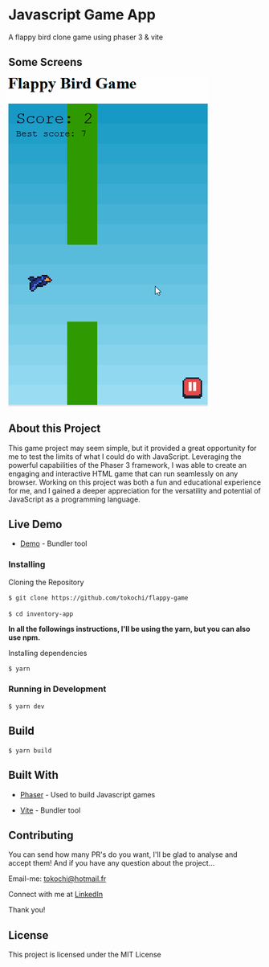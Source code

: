 # Javascript Game App

A flappy bird clone game using phaser 3 & vite 

## Some Screens


![play](https://github.com/tokochi/flappy-game/blob/master/img/flappy.gif)


## About this Project

This game project may seem simple, but it provided a great opportunity for me to test the limits of what I could do with JavaScript. Leveraging the powerful capabilities of the Phaser 3 framework, I was able to create an engaging and interactive HTML game that can run seamlessly on any browser. Working on this project was both a fun and educational experience for me, and I gained a deeper appreciation for the versatility and potential of JavaScript as a programming language.


## Live Demo

* [Demo](https://tokochi.github.io/flappy-game/) - Bundler tool



### Installing

Cloning the Repository

```
$ git clone https://github.com/tokochi/flappy-game

$ cd inventory-app
```

**In all the followings instructions, I'll be using the yarn, but you can also use npm.**



Installing dependencies

```
$ yarn
```



### Running in Development


```
$ yarn dev
```


## Build


```
$ yarn build
```


## Built With



* [Phaser](https://phaser.io/) - Used to build Javascript games


* [Vite](https://vitejs.dev/) - Bundler tool



## Contributing

You can send how many PR's do you want, I'll be glad to analyse and accept them! And if you have any question about the project...

Email-me: tokochi@hotmail.fr

Connect with me at [LinkedIn](https://www.linkedin.com/in/tokochi-madjid-7a4071158/)

Thank you!

## License

This project is licensed under the MIT License
